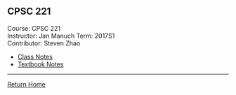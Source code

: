## CPSC 221

Course: CPSC 221  
Instructor: Jan Manuch 
Term: 2017S1  
Contributor: Steven Zhao



- [Class Notes](class-notes)
- [Textbook Notes](text-notes)

---
[Return Home](/)